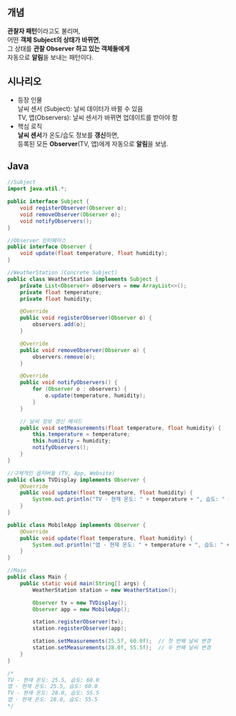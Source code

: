 ## 개념
**관찰자 패턴**이라고도 불리며, <br>
어떤 **객체 Subject의 상태가 바뀌면**, <br>
그 상태를 **관찰 Observer 하고 있는 객체들에게** <br>
자동으로 **알림**을 보내는 패턴이다. <br>

## 시나리오
- 등장 인물 <br>
날씨 센서 (Subject): 날씨 데이터가 바뀔 수 있음 <br>
TV, 앱(Observers): 날씨 센서가 바뀌면 업데이트를 받아야 함 <br>
- 핵심 로직 <br>
**날씨 센서**가 온도/습도 정보를 **갱신**하면, <br>
등록된 모든 **Observer**(TV, 앱)에게 자동으로 **알림**을 보냄. <br>

## Java
```Java
//Subject
import java.util.*;

public interface Subject {
    void registerObserver(Observer o);
    void removeObserver(Observer o);
    void notifyObservers();
}

//Observer 인터페이스
public interface Observer {
    void update(float temperature, float humidity);
}

//WeatherStation (Concrete Subject)
public class WeatherStation implements Subject {
    private List<Observer> observers = new ArrayList<>();
    private float temperature;
    private float humidity;

    @Override
    public void registerObserver(Observer o) {
        observers.add(o);
    }

    @Override
    public void removeObserver(Observer o) {
        observers.remove(o);
    }

    @Override
    public void notifyObservers() {
        for (Observer o : observers) {
            o.update(temperature, humidity);
        }
    }

    // 날씨 정보 갱신 메서드
    public void setMeasurements(float temperature, float humidity) {
        this.temperature = temperature;
        this.humidity = humidity;
        notifyObservers();
    }
}

//구체적인 옵저버들 (TV, App, Website)
public class TVDisplay implements Observer {
    @Override
    public void update(float temperature, float humidity) {
        System.out.println("TV - 현재 온도: " + temperature + ", 습도: " + humidity);
    }
}

public class MobileApp implements Observer {
    @Override
    public void update(float temperature, float humidity) {
        System.out.println("앱 - 현재 온도: " + temperature + ", 습도: " + humidity);
    }
}

//Main
public class Main {
    public static void main(String[] args) {
        WeatherStation station = new WeatherStation();

        Observer tv = new TVDisplay();
        Observer app = new MobileApp();

        station.registerObserver(tv);
        station.registerObserver(app);

        station.setMeasurements(25.5f, 60.0f);  // 첫 번째 날씨 변경
        station.setMeasurements(28.0f, 55.5f);  // 두 번째 날씨 변경
    }
}

/*
TV - 현재 온도: 25.5, 습도: 60.0
앱 - 현재 온도: 25.5, 습도: 60.0
TV - 현재 온도: 28.0, 습도: 55.5
앱 - 현재 온도: 28.0, 습도: 55.5
*/

```
